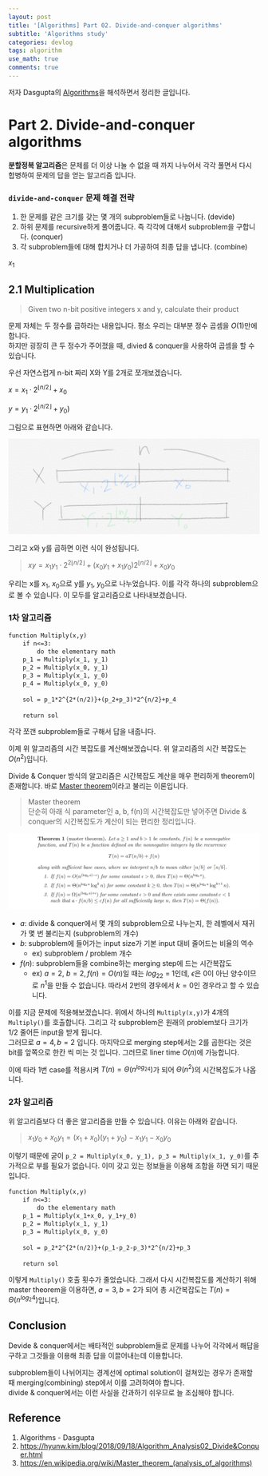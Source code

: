 ```yaml
---
layout: post
title: '[Algorithms] Part 02. Divide-and-conquer algorithms'
subtitle: 'Algorithms study'
categories: devlog
tags: algorithm
use_math: true
comments: true
---
```



저자 Dasgupta의 [Algorithms](https://www.flipkart.com/algorithms/p/itme28yppfu25bwe)을 해석하면서 정리한 글입니다.

# Part 2. Divide-and-conquer algorithms
**분할정복 알고리즘**은 문제를 더 이상 나눌 수 없을 때 까지 나누어서 각각 풀면서 다시 합병하여 문제의 답을 얻는 알고리즘 입니다.

### `divide-and-conquer` 문제 해결 전략
1. 한 문제를 같은 크기를 갖는 몇 개의 subproblem들로 나눕니다. (devide)
2. 하위 문제를 recursive하게 풀어줍니다. 즉 각각에 대해서 subproblem을 구합니다. (conquer)
3. 각 subproblem들에 대해 합치거나 더 가공하여 최종 답을 냅니다. (combine)

$x_1$

## 2.1 Multiplication
> Given two n-bit positive integers x and y, calculate their product

문제 자체는 두 정수를 곱하라는 내용입니다. 평소 우리는 대부분 정수 곱셈을 $O(1)$만에 합니다. <br>
하지만 굉장히 큰 두 정수가 주어졌을 때, divied & conquer을 사용하여 곱셈을 할 수 있습니다.

우선 자연스럽게 n-bit 짜리 X와 Y를 2개로 쪼개보겠습니다.


$x =x_1 \cdot 2^{\lfloor{n/2}\rfloor}+x_0$

$y = y_1 \cdot 2^{\lfloor{n/2}\rfloor}+y_0)$

그림으로 표현하면 아래와 같습니다.

![img](/assets/img/algorithm/algorithm01.jpeg)

그리고 x와 y를 곱하면 이런 식이 완성됩니다.

>$xy = x_1y_1\cdot 2^{2\lfloor{n/2}\rfloor} + (x_0y_1+x_1y_0)2^{\lfloor{n/2}\rfloor} +x_0y_0$

우리는 x를 $x_1$, $x_0$으로 y를 $y_1$, $y_0$으로 나누었습니다. 이를 각각 하나의 subproblem으로 볼 수 있습니다. 이 모두를 알고리즘으로 나타내보겠습니다.

### 1차 알고리즘
```
function Multiply(x,y)
    if n<=3:
        do the elementary math
    p_1 = Multiply(x_1, y_1)
    p_2 = Multiply(x_0, y_1)
    p_3 = Multiply(x_1, y_0)
    p_4 = Multiply(x_0, y_0)

    sol = p_1*2^{2*(n/2)}+(p_2+p_3)*2^{n/2}+p_4

    return sol
```
각각 쪼갠 subproblem들로 구해서 답을 내줍니다.

이제 위 알고리즘의 시간 복잡도를 계산해보겠습니다. 위 알고리즘의 시간 복잡도는 $O(n^2)$입니다.

Divide & Conquer 방식의 알고리즘은 시간복잡도 계산을 매우 편리하게 theorem이 존재합니다. 바로 [Master theorem](https://en.wikipedia.org/wiki/Master_theorem_(analysis_of_algorithms))이라고 불리는 이론입니다.

> Master theorem <br>
단순히 아래 식 parameter인 a, b, f(n)의 시간복잡도만 넣어주면 Divide & conquer의 시간복잡도가 계산이 되는 편리한 정리입니다.

![img](/assets/img/algorithm/algorithm03.png)

- $a$: divide & conquer에서 몇 개의 subproblem으로 나누는지, 한 레벨에서 재귀가 몇 번 불리는지 (subproblem의 개수)
- $b$: subproblem에 들어가는 input size가 기본 input 대비 줄어드는 비율의 역수
    - ex) subproblem / problem 개수
- $f(n)$: subproblem들을 combine하는 merging step에 드는 시간복잡도
    - ex) $a = 2$, $b = 2, f(n) = O(n)$일 때는 $log_22$ = 1인데, $\epsilon$은 0이 아닌 양수이므로 $n^1$을 만들 수 없습니다. 따라서 2번의 경우에서 $k = 0$인 경우라고 할 수 있습니다.

이를 지금 문제에 적용해보겠습니다. 위에서 하나의 `Multiply(x,y)`가 4개의 `Multiply()`를 호출합니다. 그리고 각 subproblem은 원래의 problem보다 크기가 1/2 줄어든 input을 받게 됩니다. <br>
그러므로 $a = 4, b = 2$ 입니다. 마지막으로 merging step에서는 2를 곱한다는 것은 bit를 앞쪽으로 한칸 씩 미는 것 입니다. 그러므로 liner time $O(n)$에 가능합니다.

이에 따라 1번 case를 적용시켜 $T(n) = \Theta(n^{log_24})$가 되어 $\Theta(n^2)$의 시간복잡도가 나옵니다.

### 2차 알고리즘
위 알고리즘보다 더 좋은 알고리즘을 만들 수 있습니다. 이유는 아래와 같습니다.

> $x_1y_0+x_0y_1 = (x_1 + x_0)(y_1 + y_0) - x_1y_1 - x_0y_0$

이렇기 때문에 굳이 `p_2 = Multiply(x_0, y_1), p_3 = Multiply(x_1, y_0)`를 추가적으로 부를 필요가 없습니다. 이미 갖고 있는 정보들을 이용해 조합을 하면 되기 때문입니다.

```
function Multiply(x,y)
    if n<=3:
        do the elementary math
    p_1 = Multiply(x_1+x_0, y_1+y_0)
    p_2 = Multiply(x_1, y_1)
    p_3 = Multiply(x_0, y_0)

    sol = p_2*2^{2*(n/2)}+(p_1-p_2-p_3)*2^{n/2}+p_3

    return sol
```

이렇게 `Multiply()` 호출 횟수가 줄었습니다. 그래서 다시 시간복잡도를 계산하기 위해 master theorem을 이용하면, $a = 3, b = 2$가 되어 총 시간복잡도는 $T(n)=\Theta (n^{log_2 4})$입니다.

## Conclusion
Devide & conquer에서는 배타적인 subproblem들로 문제를 나누어 각각에서 해답을 구하고 그것들을 이용해 최종 답을 이끌어내는데 이용합니다.

subproblem들이 나뉘어지는 경계선에 optimal solution이 걸쳐있는 경우가 존재할 때 merging(combining)  step에서 이를 고려하여야 합니다. <br>
divide & conquer에서는 이런 사실을 간과하기 쉬우므로 늘 조심해야 합니다.

## Reference
1. Algorithms - Dasgupta
2. https://hyunw.kim/blog/2018/09/18/Algorithm_Analysis02_Divide&Conquer.html
3. https://en.wikipedia.org/wiki/Master_theorem_(analysis_of_algorithms)

